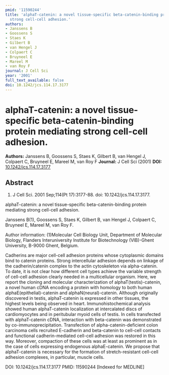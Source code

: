 ```yaml
---
pmid: '11590244'
title: 'alphaT-catenin: a novel tissue-specific beta-catenin-binding protein mediating
  strong cell-cell adhesion.'
authors:
- Janssens B
- Goossens S
- Staes K
- Gilbert B
- van Hengel J
- Colpaert C
- Bruyneel E
- Mareel M
- van Roy F
journal: J Cell Sci
year: '2001'
full_text_available: false
doi: 10.1242/jcs.114.17.3177
---
```


# alphaT-catenin: a novel tissue-specific beta-catenin-binding protein mediating strong cell-cell adhesion.
**Authors:** Janssens B, Goossens S, Staes K, Gilbert B, van Hengel J, Colpaert C, Bruyneel E, Mareel M, van Roy F
**Journal:** J Cell Sci (2001)
**DOI:** [10.1242/jcs.114.17.3177](https://doi.org/10.1242/jcs.114.17.3177)

## Abstract

1. J Cell Sci. 2001 Sep;114(Pt 17):3177-88. doi: 10.1242/jcs.114.17.3177.

alphaT-catenin: a novel tissue-specific beta-catenin-binding protein mediating 
strong cell-cell adhesion.

Janssens B(1), Goossens S, Staes K, Gilbert B, van Hengel J, Colpaert C, 
Bruyneel E, Mareel M, van Roy F.

Author information:
(1)Molecular Cell Biology Unit, Department of Molecular Biology, Flanders 
Interuniversity Institute for Biotechnology (VIB)-Ghent University, B-9000 
Ghent, Belgium.

Cadherins are major cell-cell adhesion proteins whose cytoplasmic domains bind 
to catenin proteins. Strong intercellular adhesion depends on linkage of the 
cadherin/catenin complex to the actin cytoskeleton via alpha-catenin. To date, 
it is not clear how different cell types achieve the variable strength of 
cell-cell adhesion clearly needed in a multicellular organism. Here, we report 
the cloning and molecular characterization of alphaT(testis)-catenin, a novel 
human cDNA encoding a protein with homology to both human 
alphaE(epithelial)-catenin and alphaN(neural)-catenin. Although originally 
discovered in testis, alphaT-catenin is expressed in other tissues, the highest 
levels being observed in heart. Immunohistochemical analysis showed human 
alphaT-catenin localization at intercalated discs of cardiomyocytes and in 
peritubular myoid cells of testis. In cells transfected with alphaT-catenin 
cDNA, interaction with beta-catenin was demonstrated by co-immunoprecipitation. 
Transfection of alpha-catenin-deficient colon carcinoma cells recruited 
E-cadherin and beta-catenin to cell-cell contacts and functional 
cadherin-mediated cell-cell adhesion was restored in this way. Moreover, 
compaction of these cells was at least as prominent as in the case of cells 
expressing endogenous alphaE-catenin. We propose that alphaT-catenin is 
necessary for the formation of stretch-resistant cell-cell adhesion complexes, 
in particular, muscle cells.

DOI: 10.1242/jcs.114.17.3177
PMID: 11590244 [Indexed for MEDLINE]
